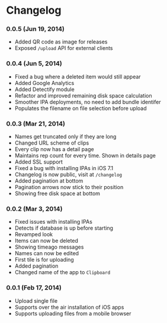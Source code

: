 # Changelog

### 0.0.5 (Jun 19, 2014)
* Added QR code as image for releases
* Exposed `/upload` API for external clients

### 0.0.4 (Jun 5, 2014)
* Fixed a bug where a deleted item would still appear
* Added Google Analytics
* Added Detectify module
* Refactor and improved remaining disk space calculation
* Smoother IPA deployments, no need to add bundle identifer
* Populates the filename on file selection before upload

### 0.0.3 (Mar 21, 2014)
* Names get truncated only if they are long
* Changed URL scheme of clips
* Every clip now has a detail page
* Maintains rep count for every time. Shown in details page
* Added SSL support
* Fixed a bug with installing IPAs in iOS 7.1
* Changelog is now public, visit at `/changelog`
* Added pagination at bottom
* Pagination arrows now stick to their position
* Showing free disk space at bottom

### 0.0.2 (Mar 3, 2014)
* Fixed issues with installing IPAs
* Detects if database is up before starting
* Revamped look
* Items can now be deleted
* Showing timeago messages
* Names can now be edited
* First tile is for uploading
* Added pagination
* Changed name of the app to `Clipboard`

### 0.0.1 (Feb 17, 2014)
* Upload single file
* Supports over the air installation of iOS apps
* Supports uploading files from a mobile browser